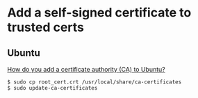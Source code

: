 # Add a self-signed certificate to trusted certs

## Ubuntu
[How do you add a certificate authority (CA) to Ubuntu?](https://superuser.com/questions/437330/how-do-you-add-a-certificate-authority-ca-to-ubuntu)
```
$ sudo cp root_cert.crt /usr/local/share/ca-certificates
$ sudo update-ca-certificates
```
